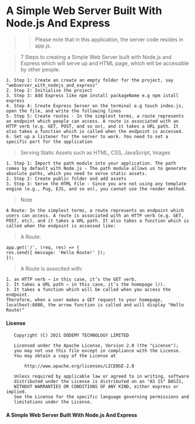 # A Simple Web Server Built With Node.js And Express

> > Please note that in this application, the server code resides in app.js.

> 7 Steps to creating a Simple Web Server built with Node.js and Express which will serve up and HTML page, which will be accessible by other people.

```
1. Step 1: Create an create an empty folder for the project, say "webserver_with_nodejs_and_express"
2. Step 2: Initialise the project
3. Step 3: Add Express like npm install packageName e.g npm istall express
4. Step 4: Create Express Server on the terminal e.g touch index.js, open the file, and write the following lines
5. Step 5: Create routes - In the simplest terms, a route represents an endpoint which people can access. A route is associated with an HTTP verb (e.g. GET, POST, and so on), and it takes a URL path. It also takes a function which is called when the endpoint is accessed.
6. Set up a listener for the server to work. You need to set a specific port for the application
```

> Serving Static Assets such as HTML, CSS, JavaScript, Images

```
1. Step 1: Import the path module into your application. The path comes by default with Node.js - The path module allows us to generate absolute paths, which you need to serve static assets.
2. Step 2: Create public folder and add assets
3. Step 3: Serve the HTML File - Since you are not using any template engine (e.g., Pug, EJS, and so on), you cannot use the render method.
```

> Note

```
A Route: In the simplest terms, a route represents an endpoint which users can access. A route is associated with an HTTP verb (e.g. GET, POST, etc), and it takes a URL path. It also takes a function which is called when the endpoint is accessed like:
```

> A Route:

```
app.get('/', (req, res) => {
res.send({ message: 'Hello Route!' });
});
```

> A Route is associted with:

```
1. an HTTP verb — in this case, it’s the GET verb.
2. It takes a URL path — in this case, it’s the homepage (/).
3. It takes a function which will be called when you access the endpoint.
Therefore, when a user makes a GET request to your homepage, localhost:8080, the arrow function is called and will display "Hello Route!"
```

#### License

```
   Copyright (C) 2021 DODEMY TECHNOLOGY LIMITED

   Licensed under the Apache License, Version 2.0 (the "License");
   you may not use this file except in compliance with the License.
   You may obtain a copy of the License at

       http://www.apache.org/licenses/LICENSE-2.0

   Unless required by applicable law or agreed to in writing, software
   distributed under the License is distributed on an "AS IS" BASIS,
   WITHOUT WARRANTIES OR CONDITIONS OF ANY KIND, either express or implied.
   See the License for the specific language governing permissions and
   limitations under the License.
```

#### A Simple Web Server Built With Node.js And Express
